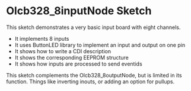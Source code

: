 # Olcb328_8inputNode Sketch

This sketch demonstrates a very basic input board with eight channels.  

* It implements 8 inputs
* It uses ButtonLED library to implement an input and output on one pin
* It shows how to write a CDI description
* It shows the corresponding EEPROM structure
* It shows how inputs are processed to send eventids

This sketch complements the Olcb328_8outputNode, but is limited in its 
function.  Things like inverting inouts, or adding an option for pullups.  
